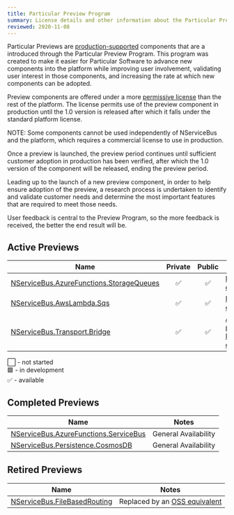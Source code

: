 ```yaml
---
title: Particular Preview Program
summary: License details and other information about the Particular Preview Program
reviewed: 2020-11-08
---
```


Particular Previews are [production-supported](support-policy.md) components that are a introduced through the Particular Preview Program. This program was created to make it easier for Particular Software to advance new components into the platform while improving user involvement, validating user interest in those components, and increasing the rate at which new components can be adopted.

Preview components are offered under a more [permissive license](https://particular.net/eula/previews) than the rest of the platform. The license permits use of the preview component in production until the 1.0 version is released after which it falls under the standard platform license.

NOTE: Some components cannot be used independently of NServiceBus and the platform, which requires a commercial license to use in production.

Once a preview is launched, the preview period continues until sufficient customer adoption in production has been verified, after which the 1.0 version of the component will be released, ending the preview period.

Leading up to the launch of a new preview component, in order to help ensure adoption of the preview, a research process is undertaken to identify and validate customer needs and determine the most important features that are required to meet those needs.

User feedback is central to the Preview Program, so the more feedback is received, the better the end result will be.

## Active Previews

| Name                       | Private | Public | Notes  |
|----------------------------|:-------:|:------:|--------|
| [NServiceBus.AzureFunctions.StorageQueues](/previews/azure-functions-storage-queues.md)| :white_check_mark: | :white_check_mark: | [Forum discussion](https://discuss.particular.net/t/nservicebus-azurefunctions-storagequeues-public-preview/1911) |
| [NServiceBus.AwsLambda.Sqs](/previews/aws-lambda-simple-queue-service.md)| :white_check_mark: | :white_check_mark: | [Forum discussion](https://discuss.particular.net/t/nservicebus-awslambda-sqs-public-preview-release-available/2158) |
| [NServiceBus.Transport.Bridge](/nservicebus/bridge)| :white_check_mark: | :white_check_mark: | [Archival planned](https://discuss.particular.net/t/nservicebus-azurefunctions-storagequeues-package-will-be-archived/3108/2), [Forum discussion](https://discuss.particular.net/t/nservicebus-transport-bridge-0-1-0-preview-release-available/3059) |

:white_large_square: - not started<br>
:green_square: - in development<br>
:white_check_mark: - available<br>

## Completed Previews

| Name | Notes |
|------|-------|
| [NServiceBus.AzureFunctions.ServiceBus](/nservicebus/hosting/azure-functions-service-bus) | General Availability |
| [NServiceBus.Persistence.CosmosDB](/persistence/cosmosdb) | General Availability |

## Retired Previews

| Name | Notes |
|------|-------|
| [NServiceBus.FileBasedRouting](https://github.com/ParticularLabs/NServiceBus.FileBasedRouting) | Replaced by an [OSS equivalent](https://github.com/timbussmann/NServiceBus.FileBasedRouting) |
